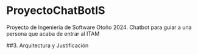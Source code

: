 # ProyectoChatBotIS
Proyecto de Ingeniería de Software Otoño 2024. Chatbot para guiar a una persona que acaba de entrar al ITAM


##3. Arquitectura y Justificación
